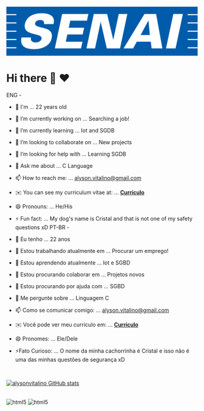 ![logo](https://github.com/alysonvitalino/alysonvitalino/blob/main/senai-logo-3.png)

# Hi there 👋 ❤️


ENG -

- 🥳 I'm ... 22 years old
- 🔭 I’m currently working on ... Searching a job!
- 🌱 I’m currently learning ... Iot and SGDB
- 👯 I’m looking to collaborate on ... New projects
- 🤔 I’m looking for help with ... Learning SGDB
- 💬 Ask me about ... C Language
- 📫 How to reach me: ... alyson.vitalino@gmail.com
- ✉️ You can see my curriculum vitae at: ... <a href="https://github.com/alysonvitalino/alysonvitalino/blob/main/Curriculo.pdf" class="nav-link">**Currículo**</a>
- 😄 Pronouns: ... He/His
- ⚡ Fun fact: ... My dog's name is Cristal and that is not one of my safety questions xD
PT-BR -

- 🥳 Eu tenho ... 22 anos
- 🔭 Estou trabalhando atualmente em ... Procurar um emprego!
- 🌱 Estou aprendendo atualmente ... Iot e SGBD
- 👯 Estou procurando colaborar em ... Projetos novos
- 🤔 Estou procurando por ajuda com ... SGBD
- 💬 Me pergunte sobre ... Linguagem C
- 📫 Como se comunicar comigo: ... alyson.vitalino@gmail.com
- ✉️ Você pode ver meu currículo em: ... <a href="https://github.com/alysonvitalino/alysonvitalino/blob/main/Curriculo.pdf" class="nav-link">**Currículo**</a>
- 😄 Pronomes: ... Ele/Dele
- ⚡Fato Curioso: ... O nome da minha cachorrinha é Cristal e isso não é uma das minhas questões de segurança xD

</br>

[![alysonvitalino GitHub stats](https://github-readme-stats.vercel.app/api?username=alysonvitalino&show_icons=true&theme=dark)](https://github.com/alysonvitalino/github-readme-stats)

<div style ="display: inline-block"><br/>
 <img align="center" alt="html5" src="https://img.shields.io/badge/MySQL-00000F?style=for-the-badge&logo=mysql&logoColor=white"; />
 <img align="center" alt="html5" src="https://img.shields.io/badge/C-00599C?style=for-the-badge&logo=c&logoColor=white"; />

</div>


